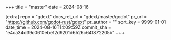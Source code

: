 +++
title = "master"
date = 2024-08-16

[extra]
repo = "gdext"
docs_rel_url = "gdext/master/godot"
pr_url = "https://github.com/godot-rust/gdext"
pr_author = ""
sort_key = 9999-01-01
date_time = 2024-08-16T14:09:59Z
commit_sha = "e4ca34d39c0610ebe12d9201d6526c641872205b"
+++


